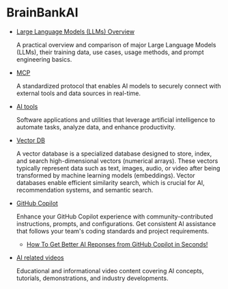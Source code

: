 # BrainBankAI

- [Large Language Models (LLMs) Overview](/llm_overview.md)

  A practical overview and comparison of major Large Language Models (LLMs), their training data, use cases, usage methods, and prompt engineering basics.

- [MCP](/mcp/mcp.md)
  
  A standardized protocol that enables AI models to securely connect with external tools and data sources in real-time.

- [AI tools](ai_tools.md)
  
  Software applications and utilities that leverage artificial intelligence to automate tasks, analyze data, and enhance productivity.

- [Vector DB](vector_db.md)
  
  A vector database is a specialized database designed to store, index, and search high-dimensional vectors (numerical arrays). These vectors typically represent
  data such as text, images, audio, or video after being transformed by machine learning models (embeddings). Vector databases enable efficient similarity search,
  which is crucial for AI, recommendation systems, and semantic search.

- [GitHub Copilot](https://github.com/github/awesome-copilot/blob/main/README.md) 

  Enhance your GitHub Copilot experience with community-contributed instructions, prompts, and configurations. Get consistent AI assistance that follows your team's coding standards and project requirements.
  - [How To Get Better AI Reponses from GitHub Copilot in Seconds!](https://www.youtube.com/watch?v=ZohAaUQBDbs)

- [AI related videos](to_watch_video_lists.md)
  
  Educational and informational video content covering AI concepts, tutorials, demonstrations, and industry developments.

